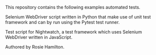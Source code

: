 This repository contains the following examples automated tests.

Selenium WebDriver script written in Python that make use of unit test framework and can by run using the Pytest test runner.

Test script for Nightwatch, a test framework which uses Selenium WebDriver written in JavaScript.

Authored by Rosie Hamilton.  
